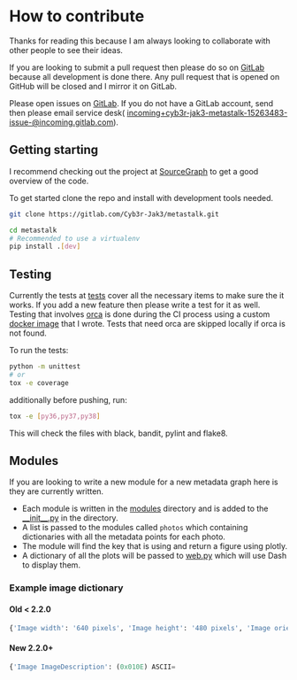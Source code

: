 # How to contribute

Thanks for reading this because I am always looking to collaborate with other people to see their ideas.

If you are looking to submit a pull request then please do so on [GitLab](https://gitlab.com/Cyb3r-Jak3/MetaStalk) because all development is done there. Any pull request that is opened on GitHub will be closed and I mirror it on GitLab.  

Please open issues on [GitLab](https://gitlab.com/Cyb3r-Jak3/MetaStalk/issues). If you do not have a GitLab account, send then please email service desk( [incoming+cyb3r-jak3-metastalk-15263483-issue-@incoming.gitlab.com](mailto:incoming+cyb3r-jak3-metastalk-15263483-issue-@incoming.gitlab.com)).

## Getting starting

I recommend checking out the project at [SourceGraph](https://sourcegraph.com/gitlab.com/Cyb3r-Jak3/metastalk) to get a good overview of the code.

To get started clone the repo and install with development tools needed.

```bash
git clone https://gitlab.com/Cyb3r-Jak3/metastalk.git

cd metastalk
# Recommended to use a virtualenv
pip install .[dev]
```

## Testing

Currently the tests at [tests](tests/) cover all the necessary items to make sure the it works. If you add a new feature then please write a test for it as well. Testing that involves [orca](https://github.com/plotly/orca) is done during the CI process using a custom [docker image](https://gitlab.com/Cyb3r-Jak3/orca-test-image) that I wrote. Tests that need orca are skipped locally if orca is not found.

To run the tests:

```bash
python -m unittest
# or
tox -e coverage
```

additionally before pushing, run:

```bash
tox -e [py36,py37,py38]
```

This will check the files with black, bandit, pylint and flake8.

## Modules

If you are looking to write a new module for a new metadata graph here is they are currently written.

- Each module is written in the [modules](MetaStalk/modules/) directory and is added to the [\_\_init__.py](MetaStalk/modules/__init__.py) in the directory.
- A list is passed to the modules called `photos` which containing dictionaries with all the metadata points for each photo.
- The module will find the key that is using and return a figure using plotly.
- A dictionary of all the plots will be passed to [web.py](utils/web.py) which will use Dash to display them.

### Example image dictionary

#### Old < 2.2.0

```python
{'Image width': '640 pixels', 'Image height': '480 pixels', 'Image orientation': 'Horizontal (normal)', 'Bits/pixel': '24', 'Pixel format': 'YCbCr', 'Creation date': '2008-10-23 14:27:07', 'Latitude': '43.46744833333333', 'Longitude': '11.885126666663888', 'Camera aperture': '2.9', 'Camera focal': '5.9', 'Camera exposure': '1/75', 'Camera model': 'COOLPIX P6000', 'Camera manufacturer': 'NIKON', 'Compression': 'JPEG (Baseline)', 'Thumbnail size': '6702 bytes', 'ISO speed rating': '64', 'EXIF version': '0220', 'Date-time original': '2008-10-22 16:28:39', 'Date-time digitized': '2008-10-22 16:28:39', 'Exposure bias': '0', 'Focal length': '24', 'Flashpix version': '0100', 'Focal length in 35mm film': '112', 'Producer': 'Nikon Transfer 1.1 W', 'Comment': 'JPEG quality: 75% (approximate)', 'MIME type': 'image/jpeg', 'Endianness': 'Big endian', 'item': 'item': ".\\ExamplePhotos\\DSCN0010.jpg"}
```

#### New 2.2.0+

```python
{'Image ImageDescription': (0x010E) ASCII=                                @ 158, 'Image Make': (0x010F) ASCII=NIKON @ 190, 'Image Model': (0x0110) ASCII=COOLPIX P6000 @ 196, 'Image Orientation': (0x0112) Short=Horizontal (normal) @ 54, 'Image XResolution': (0x011A) Ratio=300 @ 210, 'Image YResolution': (0x011B) Ratio=300 @ 218, 'Image ResolutionUnit': (0x0128) Short=Pixels/Inch @ 90, 'Image Software': (0x0131) ASCII=Nikon Transfer 1.1 W @ 226, 'Image DateTime': (0x0132) ASCII=2008:11:01 21:15:07 @ 248, 'Image YCbCrPositioning': (0x0213) Short=Centered @ 126, 'Image ExifOffset': (0x8769) Long=268 @ 138, 'GPS GPSLatitudeRef': (0x0001) ASCII=N @ 936, 'GPS GPSLatitude': (0x0002) Ratio=[43, 28, 1407/500] @ 1052, 'GPS GPSLongitudeRef': (0x0003) ASCII=E @ 960, 'GPS GPSLongitude': (0x0004) Ratio=[11, 53, 645599999/100000000] @ 1076, 'GPS GPSAltitudeRef': (0x0005) Byte=0 @ 984, 'GPS GPSTimeStamp': (0x0007) Ratio=[14, 27, 181/25] @ 1100, 'GPS GPSSatellites': (0x0008) ASCII=06 @ 1008, 'GPS GPSImgDirectionRef': (0x0010) ASCII= @ 1020, 'GPS GPSMapDatum': (0x0012) ASCII=WGS-84    @ 1124, 'GPS GPSDate': (0x001D) ASCII=2008:10:23 @ 1134, 'Image GPSInfo': (0x8825) Long=926 @ 150, 'Thumbnail Compression': (0x0103) Short=JPEG (old-style) @ 4464, 'Thumbnail XResolution': (0x011A) Ratio=72 @ 4532, 'Thumbnail YResolution': (0x011B) Ratio=72 @ 4540, 'Thumbnail ResolutionUnit': (0x0128) Short=Pixels/Inch @ 4500, 'Thumbnail JPEGInterchangeFormat': (0x0201) Long=4548 @ 4512, 'Thumbnail JPEGInterchangeFormatLength': (0x0202) Long=6702 @ 4524, 'EXIF ExposureTime': (0x829A) Ratio=1/75 @ 682, 'EXIF FNumber': (0x829D) Ratio=59/10 @ 690, 'EXIF ExposureProgram': (0x8822) Short=Program Normal @ 302, 'EXIF ISOSpeedRatings': (0x8827) Short=64 @ 314, 'EXIF ExifVersion': (0x9000) Undefined=0220 @ 326, 'EXIF DateTimeOriginal': (0x9003) ASCII=2008:10:22 16:28:39 @ 698, 'EXIF DateTimeDigitized': (0x9004) ASCII=2008:10:22 16:28:39 @ 718, 'EXIF ComponentsConfiguration': (0x9101) Undefined=YCbCr @ 362, 'EXIF ExposureBiasValue': (0x9204) Signed Ratio=0 @ 738, 'EXIF MaxApertureValue': (0x9205) Ratio=29/10 @ 746, 'EXIF MeteringMode': (0x9207) Short=Pattern @ 398, 'EXIF LightSource': (0x9208) Short=Unknown @ 410, 'EXIF Flash': (0x9209) Short=Flash did not fire, compulsory flash mode @ 422, 'EXIF FocalLength': (0x920A) Ratio=24 @ 754, 'EXIF FlashPixVersion': (0xA000) Undefined=0100 @ 470, 'EXIF ColorSpace': (0xA001) Short=sRGB @ 482, 'EXIF ExifImageWidth': (0xA002) Long=640 @ 494, 'EXIF ExifImageLength': (0xA003) Long=480 @ 506, 'Interoperability InteroperabilityIndex': (0x0001) ASCII=R98 @ 906, 'Interoperability InteroperabilityVersion': (0x0002) Undefined=[48, 49, 48, 48] @ 918, 'EXIF InteroperabilityOffset': (0xA005) Long=896 @ 518, 'EXIF FileSource': (0xA300) Undefined=Digital Camera @ 530, 'EXIF SceneType': (0xA301) Undefined=Directly Photographed @ 542, 'EXIF CustomRendered': (0xA401) Short=Normal @ 554, 'EXIF ExposureMode': (0xA402) Short=Auto Exposure @ 566, 'EXIF WhiteBalance': (0xA403) Short=Auto @ 578, 'EXIF DigitalZoomRatio': (0xA404) Ratio=0 @ 888, 'EXIF FocalLengthIn35mmFilm': (0xA405) Short=112 @ 602, 'EXIF SceneCaptureType': (0xA406) Short=Standard @ 614, 'EXIF GainControl': (0xA407) Short=None @ 626, 'EXIF Contrast': (0xA408) Short=Normal @ 638, 'EXIF Saturation': (0xA409) Short=Normal @ 650, 'EXIF Sharpness': (0xA40A) Short=Normal @ 662, 'EXIF SubjectDistanceRange': (0xA40C) Short=0 @ 674, 'item': ".\\ExamplePhotos\\DSCN0010.jpg"}
```
